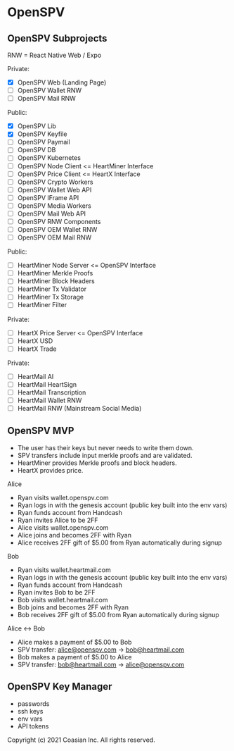 # OpenSPV

## OpenSPV Subprojects

RNW = React Native Web / Expo

Private:
* [x] OpenSPV Web (Landing Page)
* [ ] OpenSPV Wallet RNW
* [ ] OpenSPV Mail RNW

Public:
* [x] OpenSPV Lib
* [x] OpenSPV Keyfile
* [ ] OpenSPV Paymail
* [ ] OpenSPV DB
* [ ] OpenSPV Kubernetes
* [ ] OpenSPV Node Client <= HeartMiner Interface
* [ ] OpenSPV Price Client <= HeartX Interface
* [ ] OpenSPV Crypto Workers
* [ ] OpenSPV Wallet Web API
* [ ] OpenSPV IFrame API
* [ ] OpenSPV Media Workers
* [ ] OpenSPV Mail Web API
* [ ] OpenSPV RNW Components
* [ ] OpenSPV OEM Wallet RNW
* [ ] OpenSPV OEM Mail RNW

Public:
* [ ] HeartMiner Node Server <= OpenSPV Interface
* [ ] HeartMiner Merkle Proofs
* [ ] HeartMiner Block Headers
* [ ] HeartMiner Tx Validator
* [ ] HeartMiner Tx Storage
* [ ] HeartMiner Filter

Private:
* [ ] HeartX Price Server <= OpenSPV Interface
* [ ] HeartX USD
* [ ] HeartX Trade

Private:
* [ ] HeartMail AI
* [ ] HeartMail HeartSign
* [ ] HeartMail Transcription
* [ ] HeartMail Wallet RNW
* [ ] HeartMail RNW (Mainstream Social Media)

## OpenSPV MVP

* The user has their keys but never needs to write them down.
* SPV transfers include input merkle proofs and are validated.
* HeartMiner provides Merkle proofs and block headers.
* HeartX provides price.

Alice
* Ryan visits wallet.openspv.com
* Ryan logs in with the genesis account (public key built into the env vars)
* Ryan funds account from Handcash
* Ryan invites Alice to be 2FF
* Alice visits wallet.openspv.com
* Alice joins and becomes 2FF with Ryan
* Alice receives 2FF gift of $5.00 from Ryan automatically during signup

Bob
* Ryan visits wallet.heartmail.com
* Ryan logs in with the genesis account (public key built into the env vars)
* Ryan funds account from Handcash
* Ryan invites Bob to be 2FF
* Bob visits wallet.heartmail.com
* Bob joins and becomes 2FF with Ryan
* Bob receives 2FF gift of $5.00 from Ryan automatically during signup

Alice <-> Bob
* Alice makes a payment of $5.00 to Bob
* SPV transfer: alice@openspv.com -> bob@heartmail.com
* Bob makes a payment of $5.00 to Alice
* SPV transfer: bob@heartmail.com -> alice@openspv.com

## OpenSPV Key Manager

* passwords
* ssh keys
* env vars
* API tokens

Copyright (c) 2021 Coasian Inc. All rights reserved.